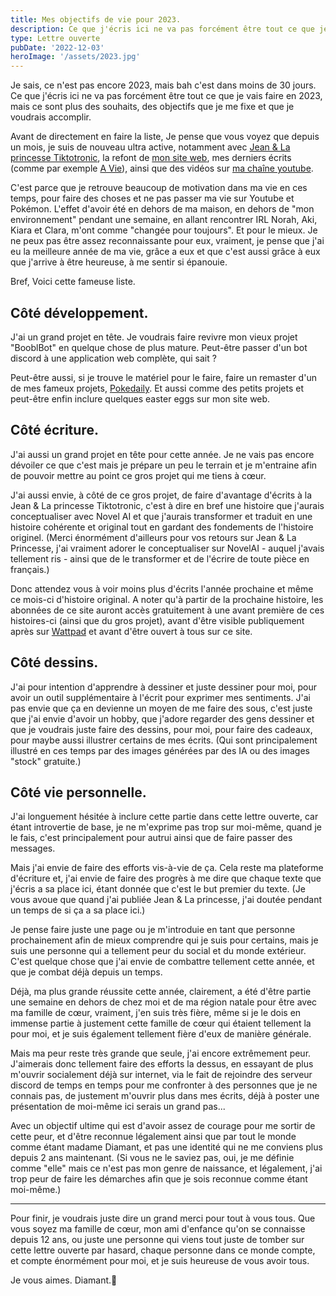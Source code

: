 ```yaml
---
title: Mes objectifs de vie pour 2023.
description: Ce que j'écris ici ne va pas forcément être tout ce que je vais faire en 2023, mais ce sont plus des souhaits, des objectifs que je me fixe et que je voudrais accomplir. 💜
type: Lettre ouverte
pubDate: '2022-12-03'
heroImage: '/assets/2023.jpg'
---
```


Je sais, ce n'est pas encore 2023, mais bah c'est dans moins de 30 jours. Ce que j'écris ici ne va pas forcément être tout ce que je vais faire en 2023, mais ce sont plus des souhaits, des objectifs que je me fixe et que je voudrais accomplir.

Avant de directement en faire la liste, Je pense que vous voyez que depuis un mois, je suis de nouveau ultra active, notamment avec [Jean & La princesse Tiktotronic](./jean-et-la-princesse/1.md), la refont de [mon site web](https://herisdia.me), mes derniers écrits (comme par exemple [A Vie](./a-vie.md)), ainsi que des vidéos sur [ma chaîne youtube](https://youtube.com/@Diamant.).

C'est parce que je retrouve beaucoup de motivation dans ma vie en ces temps, pour faire des choses et ne pas passer ma vie sur Youtube et Pokémon. L'effet d'avoir été en dehors de ma maison, en dehors de "mon environnement" pendant une semaine, en allant rencontrer IRL Norah, Aki, Kiara et Clara, m'ont comme "changée pour toujours". Et pour le mieux. Je ne peux pas être assez reconnaissante pour eux, vraiment, je pense que j'ai eu la meilleure année de ma vie, grâce a eux et que c'est aussi grâce à eux que j'arrive à être heureuse, à me sentir si épanouie.

Bref,
Voici cette fameuse liste.

## Côté développement.

J'ai un grand projet en tête. Je voudrais faire revivre mon vieux projet "BooblBot" en quelque chose de plus mature. Peut-être passer d'un bot discord à une application web complète, qui sait ?

Peut-être aussi, si je trouve le matériel pour le faire, faire un remaster d'un de mes fameux projets, [Pokedaily](https://pokedaily.heris.app). Et aussi comme des petits projets et peut-être enfin inclure quelques easter eggs sur mon site web.

## Côté écriture.

J'ai aussi un grand projet en tête pour cette année. Je ne vais pas encore dévoiler ce que c'est mais je prépare un peu le terrain et je m'entraine afin de pouvoir mettre au point ce gros projet qui me tiens à cœur.

J'ai aussi envie, à côté de ce gros projet, de faire d'avantage d'écrits à la Jean & La princesse Tiktotronic, c'est à dire en bref une histoire que j'aurais conceptualiser avec Novel AI et que j'aurais transformer et traduit en une histoire cohérente et original tout en gardant des fondements de l'histoire originel. (Merci énormément d'ailleurs pour vos retours sur Jean & La Princesse, j'ai vraiment adorer le conceptualiser sur NovelAI - auquel j'avais tellement ris - ainsi que de le transformer et de l'écrire de toute pièce en français.)

Donc attendez vous à voir moins plus d'écrits l'année prochaine et même ce mois-ci d'histoire original. A noter qu'à partir de la prochaine histoire, les abonnées de ce site auront accès gratuitement à une avant première de ces histoires-ci (ainsi que du gros projet), avant d'être visible publiquement après sur [Wattpad](https://www.wattpad.com/user/HerIsDia) et avant d'être ouvert à tous sur ce site.

## Côté dessins.

J'ai pour intention d'apprendre à dessiner et juste dessiner pour moi, pour avoir un outil supplémentaire à l'écrit pour exprimer mes sentiments. J'ai pas envie que ça en devienne un moyen de me faire des sous, c'est juste que j'ai envie d'avoir un hobby, que j'adore regarder des gens dessiner et que je voudrais juste faire des dessins, pour moi, pour faire des cadeaux, pour maybe aussi illustrer certains de mes écrits. (Qui sont principalement illustré en ces temps par des images générées par des IA ou des images "stock" gratuite.)

## Côté vie personnelle.

J'ai longuement hésitée à inclure cette partie dans cette lettre ouverte, car étant introvertie de base, je ne m'exprime pas trop sur moi-même, quand je le fais, c'est principalement pour autrui ainsi que de faire passer des messages.

Mais j'ai envie de faire des efforts vis-à-vie de ça. Cela reste ma plateforme d'écriture et, j'ai envie de faire des progrès à me dire que chaque texte que j'écris a sa place ici, étant donnée que c'est le but premier du texte. (Je vous avoue que quand j'ai publiée Jean & La princesse, j'ai doutée pendant un temps de si ça a sa place ici.)

Je pense faire juste une page ou je m'introduie en tant que personne prochainement afin de mieux comprendre qui je suis pour certains, mais je suis une personne qui a tellement peur du social et du monde extérieur. C'est quelque chose que j'ai envie de combattre tellement cette année, et que je combat déjà depuis un temps.

Déjà, ma plus grande réussite cette année, clairement, a été d'être partie une semaine en dehors de chez moi et de ma région natale pour être avec ma famille de cœur, vraiment, j'en suis très fière, même si je le dois en immense partie à justement cette famille de cœur qui étaient tellement la pour moi, et je suis également tellement fière d'eux de manière générale.

Mais ma peur reste très grande que seule, j'ai encore extrêmement peur. J'aimerais donc tellement faire des efforts la dessus, en essayant de plus m'ouvrir socialement déjà sur internet, via le fait de rejoindre des serveur discord de temps en temps pour me confronter à des personnes que je ne connais pas, de justement m'ouvrir plus dans mes écrits, déjà à poster une présentation de moi-même ici serais un grand pas...

Avec un objectif ultime qui est d'avoir assez de courage pour me sortir de cette peur, et d'être reconnue légalement ainsi que par tout le monde comme étant madame Diamant, et pas une identité qui ne me conviens plus depuis 2 ans maintenant. (Si vous ne le saviez pas, oui, je me définie comme "elle" mais ce n'est pas mon genre de naissance, et légalement, j'ai trop peur de faire les démarches afin que je sois reconnue comme étant moi-même.)

---

Pour finir, je voudrais juste dire un grand merci pour tout à vous tous. Que vous soyez ma famille de cœur, mon ami d'enfance qu'on se connaisse depuis 12 ans, ou juste une personne qui viens tout juste de tomber sur cette lettre ouverte par hasard, chaque personne dans ce monde compte, et compte énormément pour moi, et je suis heureuse de vous avoir tous.

Je vous aimes.
Diamant.💜
